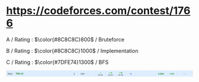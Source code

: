 # https://codeforces.com/contest/1766

A / Rating : $\color{#8C8C8C}800$ / Bruteforce

B / Rating : $\color{#8C8C8C}1000$ / Implementation

C / Rating : $\color{#7DFE74}1300$ / BFS

![My Image](https://github.com/kss418/Codeforces/blob/main/Images/Edu139.png)
